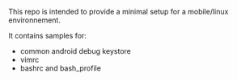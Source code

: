 This repo is intended to provide a minimal setup for a mobile/linux
environnement.

It contains samples for:

* common android debug keystore
* vimrc
* bashrc and bash_profile
